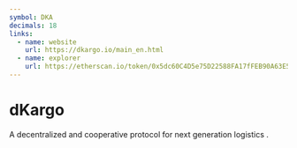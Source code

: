```yaml
---
symbol: DKA
decimals: 18
links:
  - name: website
    url: https://dkargo.io/main_en.html
  - name: explorer
    url: https://etherscan.io/token/0x5dc60C4D5e75D22588FA17fFEB90A63E535efCE0
---
```


# dKargo

A decentralized and cooperative protocol for next generation logistics .
